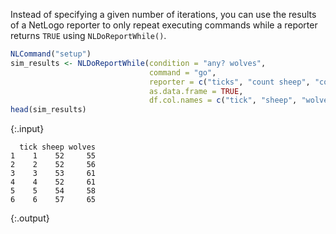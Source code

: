 ---
---

Instead of specifying a given number of iterations, you can use the results of a NetLogo reporter to only repeat executing commands while a reporter returns `TRUE` using `NLDoReportWhile()`. 


  

~~~r
NLCommand("setup")
sim_results <- NLDoReportWhile(condition = "any? wolves", 
                               command = "go",
                               reporter = c("ticks", "count sheep", "count wolves"),
                               as.data.frame = TRUE,
                               df.col.names = c("tick", "sheep", "wolves"))
head(sim_results)
~~~
{:.input}
~~~
  tick sheep wolves
1    1    52     55
2    2    52     56
3    3    53     61
4    4    52     61
5    5    54     58
6    6    57     65
~~~
{:.output}
